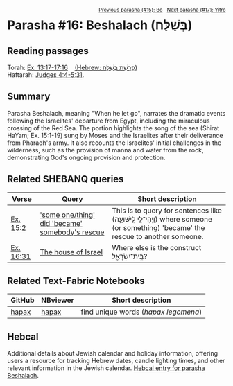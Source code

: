 <span style="float: right;"><sup><a href="../15%20-%20Bo">Previous parasha (#15): Bo</a> &nbsp;&nbsp;<a href="../17%20-%20Yitro">Next parasha (#17): Yitro</a></sup></span>

# Parasha #16: Beshalach (בְּשַׁלַּח)


## Reading passages

Torah: <a href="https://www.stepbible.org/?q=version=NASB2020|reference=Ex.13:17-17:16&options=HNVUG" target="_blank">Ex. 13:17-17:16</a> &nbsp;&nbsp; <a href="https://tikkun.io/#/p/beshalach" target="_blank">(Hebrew: פָּרָשַׁת בְּשַׁלַּח)</a><br>
Haftarah: <a href="https://www.stepbible.org/?q=version=NASB2020|reference=Judg.4:4-5:31&options=HNVUG" target="_blank">Judges 4:4-5:31</a>.

## Summary

Parasha Beshalach, meaning "When he let go", narrates the dramatic events following the Israelites' departure from Egypt, including the miraculous crossing of the Red Sea. The portion highlights the song of the sea (Shirat HaYam; Ex. 15:1-19) sung by Moses and the Israelites after their deliverance from Pharaoh's army. It also recounts the Israelites' initial challenges in the wilderness, such as the provision of manna and water from the rock, demonstrating God's ongoing provision and protection.

## Related SHEBANQ queries

Verse | Query | Short description
--- | --- | ---
<a href="https://www.stepbible.org/?q=version=NASB2020\|reference=Ex.15:2&options=HNVUG" target="_blank">Ex. 15:2</a> | <a href="https://shebanq.ancient-data.org/hebrew/text?iid=5685&version=2021&page=1&mr=r&qw=q" target="_blank">'some one/thing' did 'became' somebody's rescue</a> | This is to query for sentences like  (וַֽיְהִי־לִ֖י לִֽישׁוּעָ֑ה) where someone (or something) 'became' the rescue to another someone.
<a href="https://www.stepbible.org/?q=version=NASB2020\|reference=Ex.16:31&options=HNVUG" target="_blank">Ex. 16:31</a>| [The house of Israel](https://shebanq.ancient-data.org/hebrew/text?iid=6527&version=2021&page=1&mr=r&qw=q) | Where else is the construct בֵּֽית־יִשְׂרָאֵ֖ל?

## Related Text-Fabric Notebooks

GitHub | NBviewer | Short description
---|---|---
[hapax](hapax.ipynb) | <a href="https://nbviewer.org/github/tonyjurg/Parashot/blob/main/WeeklyParasha/16%20-%20Beshalach/hapax.ipynb" target="_blank">hapax</a> | find unique words (*hapax legomena*)

## Hebcal

Additional details about Jewish calendar and holiday information, offering users a resource for tracking Hebrew dates, candle lighting times, and other relevant information in the Jewish calendar. <a href="https://www.hebcal.com/sedrot/beshalach" target="_blank">Hebcal entry for parasha Beshalach</a>.
